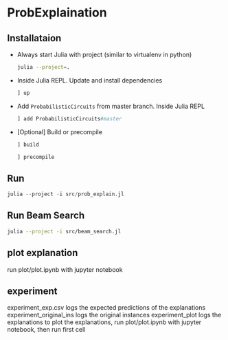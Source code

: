 # ProbExplaination


## Installataion

- Always start Julia with project (similar to virtualenv in python)
    ```bash
    julia --project=.
    ```

- Inside Julia REPL. Update and install dependencies
    ```julia
    ] up
    ```

- Add `ProbabilisticCircuits` from master branch. Inside Julia REPL 
    ```julia
    ] add ProbabilisticCircuits#master
    ```

- [Optional] Build or precompile 

    ```julia
    ] build
    ```

    ```julia
    ] precompile
    ```

## Run

```julia
julia --project -i src/prob_explain.jl
```

## Run Beam Search

```bash
julia --project -i src/beam_search.jl
```

## plot explanation

run plot/plot.ipynb with jupyter notebook

## experiment
experiment_exp.csv logs the expected predictions of the explanations
experiment_original_ins logs the original instances
experiment_plot logs the explanations
to plot the explanations, run plot/plot.ipynb with jupyter notebook, then run first cell
